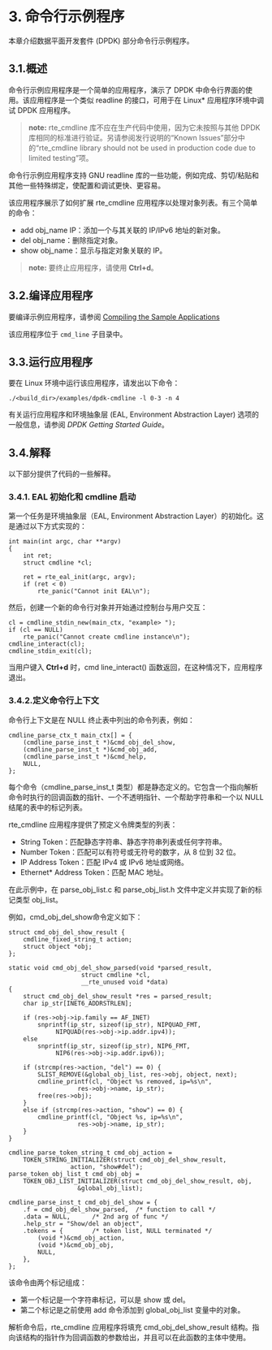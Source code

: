 
# 3. 命令行示例程序

本章介绍数据平面开发套件 (DPDK) 部分命令行示例程序。

## 3.1.概述

命令行示例应用程序是一个简单的应用程序，演示了 DPDK 中命令行界面的使用。该应用程序是一个类似 readline 的接口，可用于在 Linux* 应用程序环境中调试 DPDK 应用程序。

> **note:** 
> rte_cmdline 库不应在生产代码中使用，因为它未按照与其他 DPDK 库相同的标准进行验证。另请参阅发行说明的“Known Issues”部分中的“rte_cmdline library should not be used in production code due to limited testing”项。

命令行示例应用程序支持 GNU readline 库的一些功能，例如完成、剪切/粘贴和其他一些特殊绑定，使配置和调试更快、更容易。

该应用程序展示了如何扩展 rte_cmdline 应用程序以处理对象列表。有三个简单的命令：
- add obj_name IP：添加一个与其关联的 IP/IPv6 地址的新对象。
- del obj_name：删除指定对象。
- show obj_name：显示与指定对象关联的 IP。

> **note:**
> 要终止应用程序，请使用 **Ctrl+d**。

## 3.2.编译应用程序

要编译示例应用程序，请参阅 [Compiling the Sample Applications](https://doc.dpdk.org/guides/sample_app_ug/compiling.html)

该应用程序位于 `cmd_line` 子目录中。

## 3.3.运行应用程序

要在 Linux 环境中运行该应用程序，请发出以下命令：
```
./<build_dir>/examples/dpdk-cmdline -l 0-3 -n 4
```

有关运行应用程序和环境抽象层 (EAL, Environment Abstraction Layer) 选项的一般信息，请参阅 *DPDK Getting Started Guide*。

## 3.4.解释

以下部分提供了代码的一些解释。

### 3.4.1. EAL 初始化和 cmdline 启动

第一个任务是环境抽象层（EAL, Environment Abstraction Layer）的初始化。这是通过以下方式实现的：

```
int main(int argc, char **argv)
{
	int ret;
	struct cmdline *cl;

	ret = rte_eal_init(argc, argv);
	if (ret < 0)
		rte_panic("Cannot init EAL\n");
```

然后，创建一个新的命令行对象并开始通过控制台与用户交互：
```
cl = cmdline_stdin_new(main_ctx, "example> ");
if (cl == NULL)
	rte_panic("Cannot create cmdline instance\n");
cmdline_interact(cl);
cmdline_stdin_exit(cl);
```

当用户键入 **Ctrl+d** 时，cmd line_interact() 函数返回，在这种情况下，应用程序退出。

### 3.4.2.定义命令行上下文

命令行上下文是在 NULL 终止表中列出的命令列表，例如：
```
cmdline_parse_ctx_t main_ctx[] = {
	(cmdline_parse_inst_t *)&cmd_obj_del_show,
	(cmdline_parse_inst_t *)&cmd_obj_add,
	(cmdline_parse_inst_t *)&cmd_help,
	NULL,
};
```

每个命令（cmdline_parse_inst_t 类型）都是静态定义的。它包含一个指向解析命令时执行的回调函数的指针、一个不透明指针、一个帮助字符串和一个以 NULL 结尾的表中的标记列表。

rte_cmdline 应用程序提供了预定义令牌类型的列表：
- String Token：匹配静态字符串、静态字符串列表或任何字符串。
- Number Token：匹配可以有符号或无符号的数字，从 8 位到 32 位。
- IP Address Token：匹配 IPv4 或 IPv6 地址或网络。
- Ethernet* Address Token：匹配 MAC 地址。

在此示例中，在 parse_obj_list.c 和 parse_obj_list.h 文件中定义并实现了新的标记类型 obj_list。

例如，cmd_obj_del_show命令定义如下：

```
struct cmd_obj_del_show_result {
	cmdline_fixed_string_t action;
	struct object *obj;
};

static void cmd_obj_del_show_parsed(void *parsed_result,
				    struct cmdline *cl,
				    __rte_unused void *data)
{
	struct cmd_obj_del_show_result *res = parsed_result;
	char ip_str[INET6_ADDRSTRLEN];

	if (res->obj->ip.family == AF_INET)
		snprintf(ip_str, sizeof(ip_str), NIPQUAD_FMT,
			 NIPQUAD(res->obj->ip.addr.ipv4));
	else
		snprintf(ip_str, sizeof(ip_str), NIP6_FMT,
			 NIP6(res->obj->ip.addr.ipv6));

	if (strcmp(res->action, "del") == 0) {
		SLIST_REMOVE(&global_obj_list, res->obj, object, next);
		cmdline_printf(cl, "Object %s removed, ip=%s\n",
			       res->obj->name, ip_str);
		free(res->obj);
	}
	else if (strcmp(res->action, "show") == 0) {
		cmdline_printf(cl, "Object %s, ip=%s\n",
			       res->obj->name, ip_str);
	}
}

cmdline_parse_token_string_t cmd_obj_action =
	TOKEN_STRING_INITIALIZER(struct cmd_obj_del_show_result,
				 action, "show#del");
parse_token_obj_list_t cmd_obj_obj =
	TOKEN_OBJ_LIST_INITIALIZER(struct cmd_obj_del_show_result, obj,
				   &global_obj_list);

cmdline_parse_inst_t cmd_obj_del_show = {
	.f = cmd_obj_del_show_parsed,  /* function to call */
	.data = NULL,      /* 2nd arg of func */
	.help_str = "Show/del an object",
	.tokens = {        /* token list, NULL terminated */
		(void *)&cmd_obj_action,
		(void *)&cmd_obj_obj,
		NULL,
	},
};
```

该命令由两个标记组成：
- 第一个标记是一个字符串标记，可以是 show 或 del。
- 第二个标记是之前使用 add 命令添加到 global_obj_list 变量中的对象。

解析命令后，rte_cmdline 应用程序将填充 cmd_obj_del_show_result 结构。指向该结构的指针作为回调函数的参数给出，并且可以在此函数的主体中使用。
